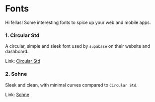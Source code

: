 # Fonts
Hi fellas!
Some interesting fonts to spice up your web and mobile apps.

### 1. Circular Std
A circular, simple and sleek font used by `supabase` on their website and dashboard.

Link: [Circular Std](https://supabase.com)

### 2. Sohne
Sleek and clean, with minimal curves compared to `Circular Std`.

Link: [Sohne](https://www.cheppar.co.ke)
